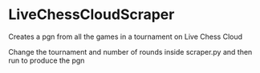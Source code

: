 # LiveChessCloudScraper
Creates a pgn from all the games in a tournament on Live Chess Cloud

Change the tournament and number of rounds inside scraper.py and then run to produce the pgn
